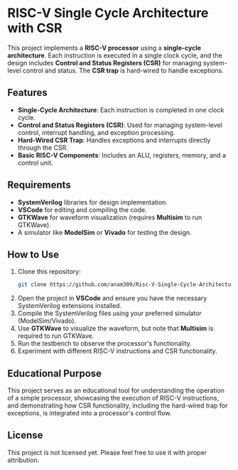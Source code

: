 # RISC-V Single Cycle Architecture with CSR

This project implements a **RISC-V processor** using a **single-cycle architecture**. Each instruction is executed in a single clock cycle, and the design includes **Control and Status Registers (CSR)** for managing system-level control and status. The **CSR trap** is hard-wired to handle exceptions.

## Features
- **Single-Cycle Architecture**: Each instruction is completed in one clock cycle.
- **Control and Status Registers (CSR)**: Used for managing system-level control, interrupt handling, and exception processing.
- **Hard-Wired CSR Trap**: Handles exceptions and interrupts directly through the CSR.
- **Basic RISC-V Components**: Includes an ALU, registers, memory, and a control unit.

## Requirements
- **SystemVerilog** libraries for design implementation.
- **VSCode** for editing and compiling the code.
- **GTKWave** for waveform visualization (requires **Multisim** to run GTKWave).
- A simulator like **ModelSim** or **Vivado** for testing the design.

## How to Use
1. Clone this repository:
   ```bash
   git clone https://github.com/anam309/Risc-V-Single-Cycle-Architecture-With-CSR.git
   ```
2. Open the project in **VSCode** and ensure you have the necessary SystemVerilog extensions installed.
3. Compile the SystemVerilog files using your preferred simulator (ModelSim/Vivado).
4. Use **GTKWave** to visualize the waveform, but note that **Multisim** is required to run GTKWave.
5. Run the testbench to observe the processor's functionality.
6. Experiment with different RISC-V instructions and CSR functionality.

## Educational Purpose
This project serves as an educational tool for understanding the operation of a simple processor, showcasing the execution of RISC-V instructions, and demonstrating how CSR functionality, including the hard-wired trap for exceptions, is integrated into a processor's control flow.

## License
This project is not licensed yet. Please feel free to use it with proper attribution.
